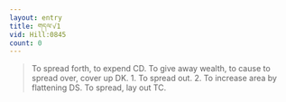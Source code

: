 ```yaml
---
layout: entry
title: གདལ་√1
vid: Hill:0845
count: 0
---
```

> To spread forth, to expend CD\. To give away wealth, to cause to spread over, cover up DK\. 1\. To spread out\. 2\. To increase area by flattening DS\. To spread, lay out TC\.


